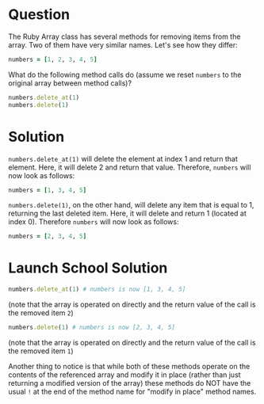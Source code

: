 # Question
The Ruby Array class has several methods for removing items from the array. Two of them have very similar names. Let's see how they differ:

```ruby
numbers = [1, 2, 3, 4, 5]
```

What do the following method calls do (assume we reset `numbers` to the original array between method calls)?

```ruby
numbers.delete_at(1)
numbers.delete(1)
```

# Solution
`numbers.delete_at(1)` will delete the element at index 1 and return that element. Here, it will delete 2 and return that value. Therefore, `numbers` will now look as follows:
```rb
numbers = [1, 3, 4, 5]
```

`numbers.delete(1)`, on the other hand, will delete any item that is equal to 1, returning the last deleted item. Here, it will delete and return 1 (located at index 0). Therefore `numbers` will now look as follows:
```rb
numbers = [2, 3, 4, 5]
```


# Launch School Solution
```ruby
numbers.delete_at(1) # numbers is now [1, 3, 4, 5]
```

(note that the array is operated on directly and the return value of the call is the removed item `2`)

```ruby
numbers.delete(1) # numbers is now [2, 3, 4, 5]
```

(note that the array is operated on directly and the return value of the call is the removed item `1`)

Another thing to notice is that while both of these methods operate on the contents of the referenced array and modify it in place (rather than just returning a modified version of the array) these methods do NOT have the usual `!` at the end of the method name for "modify in place" method names.